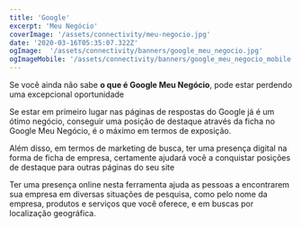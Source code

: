 ```yaml
---
title: 'Google'
excerpt: 'Meu Negócio'
coverImage: '/assets/connectivity/meu-negocio.jpg'
date: '2020-03-16T05:35:07.322Z'
ogImage:  '/assets/connectivity/banners/google_meu_negocio.jpg'
ogImageMobile: '/assets/connectivity/banners/google_meu_negocio_mobile.jpg'
---
```


Se você ainda não sabe **o que é Google Meu Negócio**, pode estar perdendo uma excepcional oportunidade

Se estar em primeiro lugar nas páginas de respostas do Google já é um ótimo negócio, conseguir uma posição de destaque através da ficha no Google Meu Negócio, é o máximo em termos de exposição.

Além disso, em termos de marketing de busca, ter uma presença digital na forma de ficha de empresa, certamente ajudará você a conquistar posições de destaque para outras páginas do seu site

Ter uma presença online nesta ferramenta ajuda as pessoas a encontrarem sua empresa em diversas situações de pesquisa, como pelo nome da empresa, produtos e serviços que você oferece, e em buscas por localização geográfica.